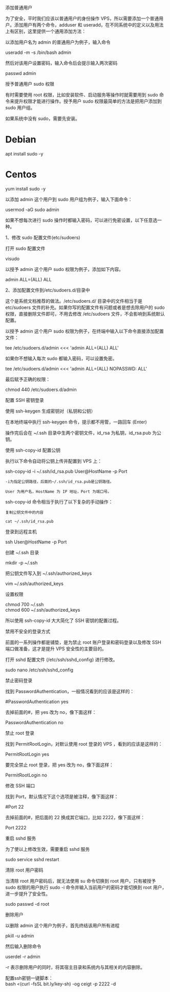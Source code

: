 添加普通用户

为了安全，平时我们应该以普通用户的身份操作 VPS，所以需要添加一个普通用户。添加用户有两个命令，adduser 和 useradd，在不同系统中的定义以及用法上有区别，这里提供一个通用添加方法：

以添加用户名为 admin 的普通用户为例子，输入命令

useradd -m -s /bin/bash admin

然后对该用户设置密码，输入命令后会提示输入两次密码

passwd admin

授予普通用户 sudo 权限

有时需要使用 root 权限，比如安装软件、启动服务等操作时就需要用到 sudo 命令来提升权限才能进行操作。授予用户 sudo 权限最简单的方法是把用户添加到 sudo 用户组。

如果系统中没有 sudo，需要先安装。

# Debian  
apt install sudo -y  
# Centos  
yum install sudo -y

以添加 admin 这个用户到 sudo 用户组为例子，输入下面命令：

usermod -aG sudo admin

如果不想每次进行 sudo 操作时都输入密码，可以进行免密设置，以下任意选一种。

1、修改 sudo 配置文件(etc/sudoers)

打开 sudo 配置文件

visudo

以授予 admin 这个用户 sudo 权限为例子，添加如下内容。

admin ALL=(ALL) ALL

2、添加配置文件到/etc/sudoers.d/目录中

这个是系统文档推荐的做法。/etc/sudoers.d/ 目录中的文件相当于是 etc/sudoers 文件的补充。如果你写的配置文件有问题或者是想去除用户的 sudo 权限，直接删除文件即可，不用去修改 /etc/sudoers 文件，不会影响到系统默认配置。

以授予 admin 这个用户 sudo 权限为例子，在终端中输入以下命令直接添加配置文件：

tee /etc/sudoers.d/admin <<< 'admin ALL=(ALL) ALL'

如果你不想输入每次 sudo 都输入密码，可以设置免密。

tee /etc/sudoers.d/admin <<< 'admin ALL=(ALL) NOPASSWD: ALL'

最后赋予正确的权限：

chmod 440 /etc/sudoers.d/admin

配置 SSH 密钥登录

使用 ssh-keygen 生成密钥对（私钥和公钥）

在本地终端中执行 ssh-keygen 命令，提示都不用管，一路回车 (Enter)

操作完后会在 ~/.ssh 目录中生两个密钥文件，id_rsa 为私钥，id_rsa.pub 为公钥。

使用 ssh-copy-id 配置公钥

执行以下命令自动将公钥上传并配置到 VPS 上：

ssh-copy-id -i ~/.ssh/id_rsa.pub User@HostName -p Port

    -i为指定公钥路径，后面的~/.ssh/id_rsa.pub是公钥路径。

    User 为用户名，HostName 为 IP 地址，Port 为端口号。

ssh-copy-id 命令相当于执行了以下复杂的手动操作：

    复制公钥文件中的内容

    cat ~/.ssh/id_rsa.pub

登录到远程主机

ssh User@HostName -p Port

创建 ~/.ssh 目录

mkdir -p ~/.ssh

把公钥文件写入到 ~/.ssh/authorized_keys

vim ~/.ssh/authorized_keys

设置权限

chmod 700 ~/.ssh  
chmod 600 ~/.ssh/authorized_keys

所以使用 ssh-copy-id 大大简化了 SSH 密钥的配置过程。

禁用不安全的登录方式

前面的一系列操作都是铺垫，是为禁止 root 账户登录和密码登录以及修改 SSH 端口做准备，这才是提升 VPS 安全性的主要目的。

打开 sshd 配置文件 (/etc/ssh/sshd_config) 进行修改。

sudo nano /etc/ssh/sshd_config

禁止密码登录

找到 PasswordAuthentication，一般情况看到的应该是这样的：

#PasswordAuthentication yes

去掉前面的#，把 yes 改为 no，像下面这样：

PasswordAuthentication no

禁止 root 登录

找到 PermitRootLogin，对默认使用 root 登录的 VPS ，看到的应该是这样的：

PermitRootLogin yes

要完全禁止 root 登录，把 yes 改为 no，像下面这样：

PermitRootLogin no

修改 SSH 端口

找到 Port，默认情况下这个选项是被注释，像下面这样：

#Port 22

去掉前面的#，把后面的 22 换成其它端口，比如 2222，像下面这样：

Port 2222

重启 sshd 服务

为了使以上修改生效，需要重启 sshd 服务

sudo service sshd restart

清除 root 用户密码

当清除 root 用户密码后，就无法使用 su 命令切换到 root 用户。只有被授予 sudo 权限的用户执行 sudo -i 命令并输入当前用户的密码才能切换到 root 用户，进一步提升了安全性。

sudo passwd -d root

删除用户

以删除 admin 这个用户为例子，首先终结该用户所有进程

pkill -u admin

然后输入删除命令

userdel -r admin

-r 表示删除用户的同时，将其宿主目录和系统内与其相关的内容删除。

配置ssh密钥一键脚本：  
bash <(curl -fsSL bit.ly/key-sh) -og ceigt -p 2222 -d
